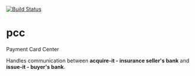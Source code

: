 [![Build Status](https://semaphoreci.com/api/v1/insurance-fraud/pcc/branches/master/shields_badge.svg)](https://semaphoreci.com/insurance-fraud/pcc)

# pcc

Payment Card Center

Handles communication between **acquire-it - insurance seller's bank** and
**issue-it - buyer's bank**.
